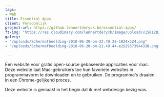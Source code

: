 ```yaml
---
tags:
- Web
title: Essential Apps
client: Persoonlijk
project-url: https://github.lennertderyck.be/essential-apps/
ft-img: "https://res.cloudinary.com/lennertderyck/image/upload/v1581282820/Schermafbeelding-2018-06-20-om-22.49.28-1024x524_ogkjco.png"
galery:
- "/uploads/Schermafbeelding-2018-06-20-om-22.49.28-1024x524.png"
- "/uploads/Schermafbeelding-2018-06-20-om-22.49.44-e1529573944338.png"

---
```

Een website voor gratis open-source gebaseerde applicaties voor mac. Deze website laat Mac-gebruikers toe hun favoriete websites in programmavorm te downloaden en te gebruiken. De programma's draaien in een Chrome-gelijkend proces.

Deze website is gemaakt in het begin dat ik met webdesign bezig was.